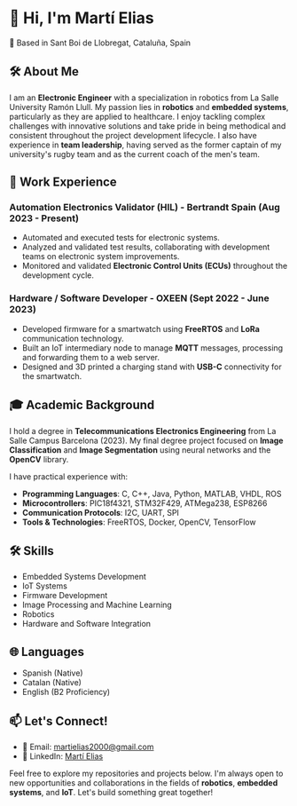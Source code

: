 # 👋 Hi, I'm Martí Elias

📍 Based in Sant Boi de Llobregat, Cataluña, Spain

## 🛠 About Me
I am an **Electronic Engineer** with a specialization in robotics from La Salle University Ramón Llull. My passion lies in **robotics** and **embedded systems**, particularly as they are applied to healthcare. I enjoy tackling complex challenges with innovative solutions and take pride in being methodical and consistent throughout the project development lifecycle. I also have experience in **team leadership**, having served as the former captain of my university's rugby team and as the current coach of the men's team.

## 💼 Work Experience

### Automation Electronics Validator (HIL) - Bertrandt Spain (Aug 2023 - Present)
- Automated and executed tests for electronic systems.
- Analyzed and validated test results, collaborating with development teams on electronic system improvements.
- Monitored and validated **Electronic Control Units (ECUs)** throughout the development cycle.

### Hardware / Software Developer - OXEEN (Sept 2022 - June 2023)
- Developed firmware for a smartwatch using **FreeRTOS** and **LoRa** communication technology.
- Built an IoT intermediary node to manage **MQTT** messages, processing and forwarding them to a web server.
- Designed and 3D printed a charging stand with **USB-C** connectivity for the smartwatch.

## 🎓 Academic Background
I hold a degree in **Telecommunications Electronics Engineering** from La Salle Campus Barcelona (2023). My final degree project focused on **Image Classification** and **Image Segmentation** using neural networks and the **OpenCV** library.

I have practical experience with:
- **Programming Languages**: C, C++, Java, Python, MATLAB, VHDL, ROS
- **Microcontrollers**: PIC18f4321, STM32F429, ATMega238, ESP8266
- **Communication Protocols**: I2C, UART, SPI
- **Tools & Technologies**: FreeRTOS, Docker, OpenCV, TensorFlow

## 🛠 Skills

- Embedded Systems Development
- IoT Systems
- Firmware Development
- Image Processing and Machine Learning
- Robotics
- Hardware and Software Integration

## 🌐 Languages
- Spanish (Native)
- Catalan (Native)
- English (B2 Proficiency)

## 📫 Let's Connect!
- 📧 Email: [martielias2000@gmail.com](mailto:martielias2000@gmail.com)
- 💼 LinkedIn: [Martí Elias](https://www.linkedin.com/in/martí-elias-martin)

Feel free to explore my repositories and projects below. I'm always open to new opportunities and collaborations in the fields of **robotics**, **embedded systems**, and **IoT**. Let's build something great together!
